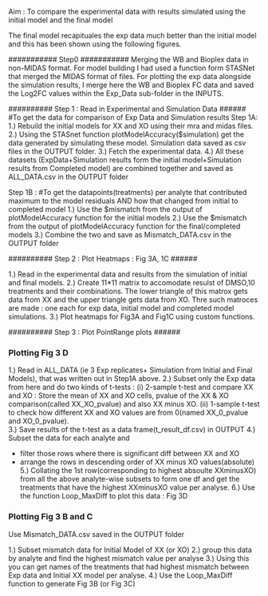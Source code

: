 
Aim : To compare the experimental data with results simulated using the initial model and the final model

The final model recapituales the exp data much better than the initial model and this has been shown using the following figures.


###########  Step0 ###########
Merging the WB and Bioplex data in non-MIDAS format. For model building I had used a function form STASNet that merged the MIDAS format of files. For plotting the exp data alongside the simulation results, I merge here the WB and Bioplex FC data and saved the Log2FC values within the Exp_Data sub-folder in the INPUTS.

########## Step 1 : Read in Experimental and Simulation Data ###### 
#To get the data for comparison of Exp Data and Simulation results
Step 1A:
1.) Rebuild the initial models for XX and XO using their mra and midas files.
2.) Using the STASnet function plotModelAccuracy($simulation) get the data generated by simulating these model. Simulation data saved as csv files in the OUTPUT folder.
3.) Fetch the experimental data.
4.) All these datasets (ExpData+Simulation results form the initial model+Simulation results from Completed model) are combined together and saved as ALL_DATA.csv in the OUTPUT folder

Step 1B :
#To get the datapoints(treatments) per analyte that contributed maximum to the model residuals AND how that changed from initial to completed model
1.) Use the $mismatch from the output of plotModelAccuracy function for the initial models
2.) Use the $mismatch from the output of plotModelAccuracy function for the final/completed models
3.) Combine the two and save as Mismatch_DATA.csv in the OUTPUT folder

########## Step 2 : Plot Heatmaps : Fig 3A, 1C ######

1.) Read in the experimental data and results from the simulation of initial and final models.
2.) Create 11*11 matrix to accomodate resulst of DMSO,10 treatments and their combinations. The lower triangle of this matrox gets data from XX and the upper triangle gets data from XO. Thre such matroces are made : one each for exp data, initial model and completed model simulations.
3.) Plot heatmaps for Fig3A and Fig1C using custom functions.


########## Step 3 : Plot PointRange plots ######
### Plotting Fig 3 D
1.) Read in ALL_DATA (ie 3 Exp replicates+ Simulation from Initial and Final Models), that was written out in Step1A above.
2.) Subset only the Exp data from here and do two kinds of t-tests :
(i) 2-sample t-test and compare XX and XO : 
Store the mean of XX and XO cells, pvalue of the XX & XO comparison(called XX_XO_pvalue) and also XX minus XO. 
(ii) 1-sample t-test to check how different XX and XO values are from 0(named XX_0_pvalue and XO_0_pvalue).        
3.) Save results of the t-test as a data frame(t_result_df.csv) in OUTPUT
4.) Subset the data for each analyte and  
- filter those rows where there is significant diff between XX and XO
- arrange the rows in descending order of XX minus XO values(absolute)
5.) Collating the 1st row(corresponding to highest absoulte XXminusXO) from all the above analyte-wise subsets to form one df and get the treatments that have the highest XXminusXO value per analyse.
6.) Use the function Loop_MaxDiff to plot this data : Fig 3D


### Plotting Fig 3 B and C
Use Mismatch_DATA.csv saved in the OUTPUT folder

1.) Subset mismatch data for Initial Model of XX (or XO)
2.) group this data by analyte and find the highest mismatch value per analyse
3.) Using this you can get names of the treatments that had highest mismatch between Exp data and Initial XX model per analyse.
4.) Use the Loop_MaxDiff function to generate Fig 3B (or Fig 3C)











